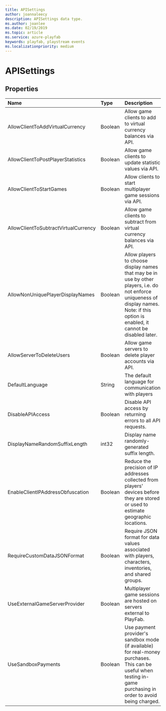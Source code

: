 ```yaml
---
title: APISettings
author: joannaleecy
description: APISettings data type.
ms.author: joanlee
ms.date: 02/19/2019
ms.topic: article
ms.service: azure-playfab
keywords: playfab, playstream events
ms.localizationpriority: medium
---
```


# APISettings

## Properties

|Name|Type|Description|
| :--------------------|:-------------------|:----------------------|
|AllowClientToAddVirtualCurrency|Boolean|Allow game clients to add to virtual currency balances via API.|
|AllowClientToPostPlayerStatistics|Boolean|Allow game clients to update statistic values via API.|
|AllowClientToStartGames|Boolean|Allow clients to start multiplayer game sessions via API.|
|AllowClientToSubtractVirtualCurrency|Boolean|Allow game clients to subtract from virtual currency balances via API.|
|AllowNonUniquePlayerDisplayNames|Boolean|Allow players to choose display names that may be in use by other players, i.e. do not enforce uniqueness of display names. Note: if this option is enabled, it cannot be disabled later.|
|AllowServerToDeleteUsers|Boolean|Allow game servers to delete player accounts via API.|
|DefaultLanguage|String|The default language for communication with players|
|DisableAPIAccess|Boolean|Disable API access by returning errors to all API requests.|
|DisplayNameRandomSuffixLength|int32|Display name randomly-generated suffix length.|
|EnableClientIPAddressObfuscation|Boolean|Reduce the precision of IP addresses collected from players' devices before they are stored or used to estimate geographic locations.|
|RequireCustomDataJSONFormat|Boolean|Require JSON format for data values associated with players, characters, inventories, and shared groups.|
|UseExternalGameServerProvider|Boolean|Multiplayer game sessions are hosted on servers external to PlayFab.|
|UseSandboxPayments|Boolean|Use payment provider's sandbox mode (if available) for real-money purchases. This can be useful when testing in-game purchasing in order to avoid being charged.|

